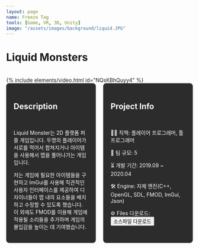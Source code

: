 ```yaml
---
layout: page
name: Freeze Tag
tools: [Game, VR, 3D, Unity]
image: "/assets/images/background/liquid.JPG"
---
```


# Liquid Monsters
<br>
{% include elements/video.html id="NQsKBhQuyy4" %}

<br>

<div style="display: flex; gap: 20px;">
  <div style="background-color: #2c2c2c; padding: 20px; border-radius: 8px; color: white; width: 50%;">
    <h2>Description</h2><br>
    <p>
      Liquid Monster는 2D 플랫폼 퍼즐 게임입니다. 두명의 플레이어가 서로를 먹어서 합쳐지거나 아이템을 사용해서 맵을 풀어나가는 게임입니다.
    </p>
    <p>
      저는 게임에 필요한 아이템들을 구현하고 ImGui를 사용해 직관적인 사용자 인터페이스를 제공하여 디자이너들이 맵 내의 요소들을 배치하고 수정할 수 있도록 했습니다. 이 외에도 FMOD를 이용해 게임에 적용될 소리들을 추가하며 게임의 몰입감을 높이는 데 기여했습니다.
    </p>
  </div>
  <div style="background-color: #2c2c2c; padding: 20px; border-radius: 8px; color: white; width: 50%;">
    <h2>Project Info</h2><br>
    <p>👨‍💻 직책: 플레이어 프로그래머, 툴 프로그래머</p>
    <p>👥 팀 규모: 5</p>
    <p>⏳ 개발 기간: 2019.09 ~ 2020.04</p>
    <p>🛠️ Engine: 자체 엔진(C++, OpenGL, SDL, FMOD, ImGui, Json)</p>
    <p>⚙️ Files 다운로드: <button onclick="window.location.href='https://drive.google.com/drive/folders/1FvbOxOAOjqXc18tQbx7TBOif98px2w7J';">소스파일 다운로드</button></p>
  </div>
</div>

<br>
